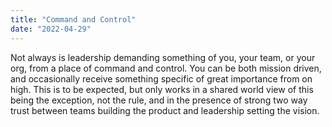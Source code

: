 ```yaml
---
title: "Command and Control"
date: "2022-04-29"
---
```


Not always is leadership demanding something of you, your team, or your org,
from a place of command and control. You can be both mission driven, and
occasionally receive something specific of great importance from on high. This
is to be expected, but only works in a shared world view of this being the
exception, not the rule, and in the presence of strong two way trust between
teams building the product and leadership setting the vision.
